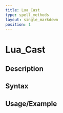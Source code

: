 ```yaml
---
title: Lua_Cast
type: spell_methods
layout: single_markdown
position: 1
---
```


# Lua_Cast

## Description

## Syntax

## Usage/Example


